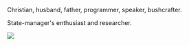 Christian, husband, father, programmer, speaker, bushcrafter.

State-manager's enthusiast and researcher.

![](https://github-readme-stats.vercel.app/api?username=artalar&show_icons=true)
